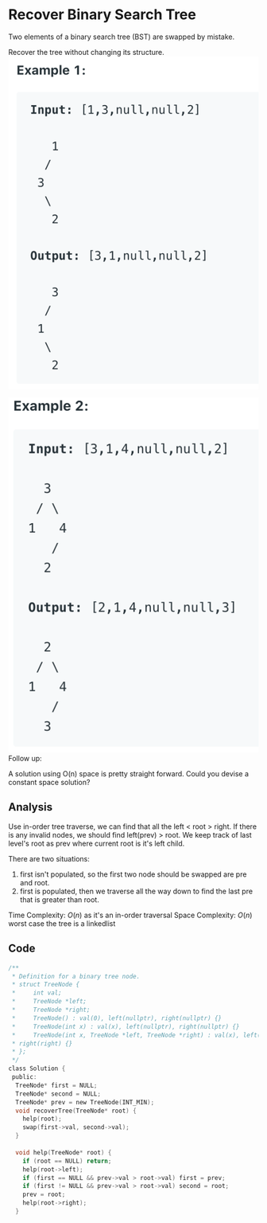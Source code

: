 # Recover Binary Search Tree

Two elements of a binary search tree (BST) are swapped by mistake.

Recover the tree without changing its structure.
![Screen Shot 2020-06-18 at 9.21.34 AM.png](resources/870D78806FD8C87CDE1D74F47C3DB476.png)

![Screen Shot 2020-06-18 at 9.21.49 AM.png](resources/E50E2BED17338B6FDBEE9C65E9A2BB8E.png)
Follow up:

A solution using O(n) space is pretty straight forward.
Could you devise a constant space solution?

## Analysis

Use in-order tree traverse, we can find that all the left < root > right. If there is any invalid nodes, we should find left(prev) > root. We keep track of last level's root as prev where current root is it's left child.

There are two situations:
1. first isn't populated, so the first two node should be swapped are pre and root.
2. first is populated, then we traverse all the way down to find the last pre that is greater than root.

Time Complexity: $O(n)$ as it's an in-order traversal
Space Complexity: $O(n)$ worst case the tree is a linkedlist

## Code

```c
/**
 * Definition for a binary tree node.
 * struct TreeNode {
 *     int val;
 *     TreeNode *left;
 *     TreeNode *right;
 *     TreeNode() : val(0), left(nullptr), right(nullptr) {}
 *     TreeNode(int x) : val(x), left(nullptr), right(nullptr) {}
 *     TreeNode(int x, TreeNode *left, TreeNode *right) : val(x), left(left),
 * right(right) {}
 * };
 */
class Solution {
 public:
  TreeNode* first = NULL;
  TreeNode* second = NULL;
  TreeNode* prev = new TreeNode(INT_MIN);
  void recoverTree(TreeNode* root) {
    help(root);
    swap(first->val, second->val);
  }

  void help(TreeNode* root) {
    if (root == NULL) return;
    help(root->left);
    if (first == NULL && prev->val > root->val) first = prev;
    if (first != NULL && prev->val > root->val) second = root;
    prev = root;
    help(root->right);
  }

```